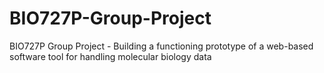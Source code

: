 # BIO727P-Group-Project
BIO727P Group Project - Building a functioning prototype of a web-based software tool for handling molecular biology data
